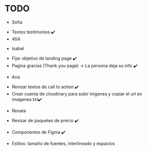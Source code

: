 # TODO

- Sofia
* Textos testimonios ✔️ 
* 404 

- Isabel
* Fijar objetivo de landing page ✔️ 
* Pagina gracias (Thank you page) -> La persona deja su info ✔️ 

- Ana
* Revisar textos de call to action ✔️ 
* Crear cuenta de cloudinary para subir imgenes y copiar el url en imagenes.txt✔️ 

- Renata
* Revisar de paquetes de precio ✔️ 
* Componentes de Figma ✔️ 


* Estilos: tamaño de fuentes, interlineado y espacios


